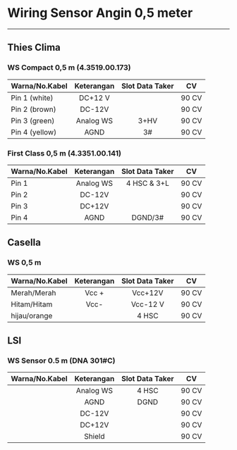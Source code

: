 # Wiring Sensor Angin 0,5 meter
***
## Thies Clima
### WS Compact 0,5 m (4.3519.00.173)

| Warna/No.Kabel | Keterangan | Slot Data Taker | CV    |
|----------------|:----------:|:---------------:|:-----:|
| Pin 1 (white)  | DC+12 V    |                 | 90 CV |
| Pin 2 (brown)  | DC-12V     |                 | 90 CV |
| Pin 3 (green)  | Analog WS  | 3+HV            | 90 CV |
| Pin 4 (yellow) | AGND       | 3#              | 90 CV |

### First Class 0,5 m (4.3351.00.141)

| Warna/No.Kabel | Keterangan | Slot Data Taker | CV    |
|----------------|:----------:|:---------------:|:-----:|
| Pin 1          | Analog WS  | 4 HSC & 3+L     | 90 CV |
| Pin 2          | DC-12V     |                 | 90 CV |
| Pin 3          | DC+12V     |                 | 90 CV |
| Pin 4          | AGND       | DGND/3#         | 90 CV |

## Casella
### WS  0,5 m

| Warna/No.Kabel | Keterangan | Slot Data Taker | CV    |
|----------------|:----------:|:---------------:|:-----:|
| Merah/Merah    | Vcc +      | Vcc+12V         | 90 CV |
| Hitam/Hitam    | Vcc-       | Vcc-12 V        | 90 CV |
| hijau/orange   |            | 4 HSC           | 90 CV |

## LSI
### WS Sensor 0.5 m (DNA 301#C)

| Warna/No.Kabel | Keterangan | Slot Data Taker | CV    |
|----------------|:----------:|:---------------:|:-----:|
|                | Analog WS  | 4 HSC           | 90 CV |
|                | AGND       | DGND            | 90 CV |
|                | DC-12V     |                 | 90 CV |
|                | DC+12V     |                 | 90 CV |
|                | Shield     |                 | 90 CV |

